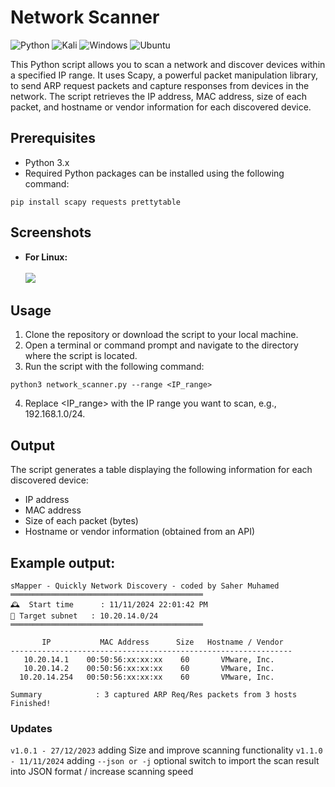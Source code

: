 # Network Scanner

![Python](https://img.shields.io/badge/python-3670A0?style=for-the-badge&logo=python&logoColor=ffdd54)  ![Kali](https://img.shields.io/badge/Kali-268BEE?style=for-the-badge&logo=kalilinux&logoColor=white)  ![Windows](https://img.shields.io/badge/Windows-0078D4.svg?style=for-the-badge&logo=Windows&logoColor=white)  ![Ubuntu](https://img.shields.io/badge/Ubuntu-E95420?style=for-the-badge&logo=ubuntu&logoColor=white)

This Python script allows you to scan a network and discover devices within a specified IP range. It uses Scapy, a powerful packet manipulation library, to send ARP request packets and capture responses from devices in the network. The script retrieves the IP address, MAC address, size of each packet, and hostname or vendor information for each discovered device.

## Prerequisites
- Python 3.x
- Required Python packages can be installed using the following command:
```commandline
pip install scapy requests prettytable
```

## Screenshots
- **For Linux:**<br><br>
![](https://github.com/SaherMuhamed/network-scanner-tool/blob/master/screenshots/Screenshot%2024-11-11-linux.png)

## Usage
1. Clone the repository or download the script to your local machine.
2. Open a terminal or command prompt and navigate to the directory where the script is located.
3. Run the script with the following command:
```commandline
python3 network_scanner.py --range <IP_range>
```
4. Replace <IP_range> with the IP range you want to scan, e.g., 192.168.1.0/24.

## Output
The script generates a table displaying the following information for each discovered device:

- IP address
- MAC address
- Size of each packet (bytes)
- Hostname or vendor information (obtained from an API)

## Example output:

```text
sMapper - Quickly Network Discovery - coded by Saher Muhamed
═══════════════════════════════════════════
🕰️  Start time      : 11/11/2024 22:01:42 PM
🎯 Target subnet   : 10.20.14.0/24
═══════════════════════════════════════════

       IP           MAC Address      Size   Hostname / Vendor  
---------------------------------------------------------------
   10.20.14.1    00:50:56:xx:xx:xx    60       VMware, Inc.    
   10.20.14.2    00:50:56:xx:xx:xx    60       VMware, Inc.    
  10.20.14.254   00:50:56:xx:xx:xx    60       VMware, Inc.    

Summary            : 3 captured ARP Req/Res packets from 3 hosts 
Finished!
```
### Updates
`v1.0.1 - 27/12/2023` adding Size and improve scanning functionality
`v1.1.0 - 11/11/2024` adding `--json or -j` optional switch to import the scan result into JSON format / increase scanning speed
